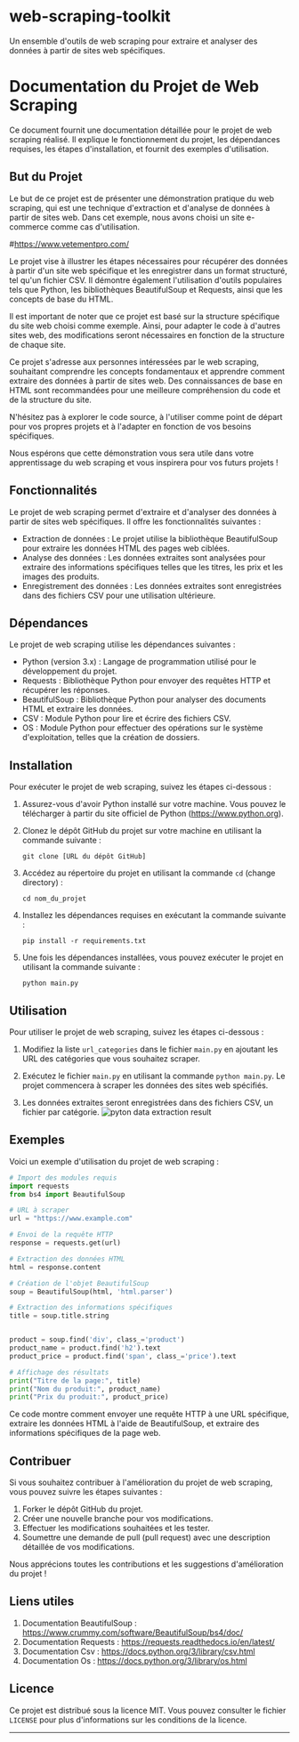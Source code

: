 # web-scraping-toolkit

Un ensemble d'outils de web scraping pour extraire et analyser des données à partir de sites web spécifiques.

# Documentation du Projet de Web Scraping

Ce document fournit une documentation détaillée pour le projet de web scraping réalisé. Il explique le fonctionnement du projet, les dépendances requises, les étapes d'installation, et fournit des exemples d'utilisation.

## But du Projet

Le but de ce projet est de présenter une démonstration pratique du web scraping, qui est une technique d'extraction et d'analyse de données à partir de sites web. Dans cet exemple, nous avons choisi un site e-commerce comme cas d'utilisation.

#https://www.vetementpro.com/

Le projet vise à illustrer les étapes nécessaires pour récupérer des données à partir d'un site web spécifique et les enregistrer dans un format structuré, tel qu'un fichier CSV. Il démontre également l'utilisation d'outils populaires tels que Python, les bibliothèques BeautifulSoup et Requests, ainsi que les concepts de base du HTML.

Il est important de noter que ce projet est basé sur la structure spécifique du site web choisi comme exemple. Ainsi, pour adapter le code à d'autres sites web, des modifications seront nécessaires en fonction de la structure de chaque site.

Ce projet s'adresse aux personnes intéressées par le web scraping, souhaitant comprendre les concepts fondamentaux et apprendre comment extraire des données à partir de sites web. Des connaissances de base en HTML sont recommandées pour une meilleure compréhension du code et de la structure du site.

N'hésitez pas à explorer le code source, à l'utiliser comme point de départ pour vos propres projets et à l'adapter en fonction de vos besoins spécifiques.

Nous espérons que cette démonstration vous sera utile dans votre apprentissage du web scraping et vous inspirera pour vos futurs projets !

## Fonctionnalités

Le projet de web scraping permet d'extraire et d'analyser des données à partir de sites web spécifiques. Il offre les fonctionnalités suivantes :

- Extraction de données : Le projet utilise la bibliothèque BeautifulSoup pour extraire les données HTML des pages web ciblées.
- Analyse des données : Les données extraites sont analysées pour extraire des informations spécifiques telles que les titres, les prix et les images des produits.
- Enregistrement des données : Les données extraites sont enregistrées dans des fichiers CSV pour une utilisation ultérieure.

## Dépendances

Le projet de web scraping utilise les dépendances suivantes :

- Python (version 3.x) : Langage de programmation utilisé pour le développement du projet.
- Requests : Bibliothèque Python pour envoyer des requêtes HTTP et récupérer les réponses.
- BeautifulSoup : Bibliothèque Python pour analyser des documents HTML et extraire les données.
- CSV : Module Python pour lire et écrire des fichiers CSV.
- OS : Module Python pour effectuer des opérations sur le système d'exploitation, telles que la création de dossiers.

## Installation

Pour exécuter le projet de web scraping, suivez les étapes ci-dessous :

1. Assurez-vous d'avoir Python installé sur votre machine. Vous pouvez le télécharger à partir du site officiel de Python (https://www.python.org).

2. Clonez le dépôt GitHub du projet sur votre machine en utilisant la commande suivante :

   ```
   git clone [URL du dépôt GitHub]
   ```

3. Accédez au répertoire du projet en utilisant la commande `cd` (change directory) :

   ```
   cd nom_du_projet
   ```

4. Installez les dépendances requises en exécutant la commande suivante :

   ```
   pip install -r requirements.txt
   ```

5. Une fois les dépendances installées, vous pouvez exécuter le projet en utilisant la commande suivante :

   ```
   python main.py
   ```

## Utilisation

Pour utiliser le projet de web scraping, suivez les étapes ci-dessous :

1. Modifiez la liste `url_categories` dans le fichier `main.py` en ajoutant les URL des catégories que vous souhaitez scraper.
2. Exécutez le fichier `main.py` en utilisant la commande `python main.py`. Le projet commencera à scraper les données des sites web spécifiés.

3. Les données extraites seront enregistrées dans des fichiers CSV, un fichier par catégorie.
![pyton data extraction result](https://github.com/roslove44/web-scraping-toolkit/assets/90060938/6f3603c3-969c-4ee4-b6b5-984a3b1ab6f7)



## Exemples

Voici un exemple d'utilisation du projet de web scraping :

```python
# Import des modules requis
import requests
from bs4 import BeautifulSoup

# URL à scraper
url = "https://www.example.com"

# Envoi de la requête HTTP
response = requests.get(url)

# Extraction des données HTML
html = response.content

# Création de l'objet BeautifulSoup
soup = BeautifulSoup(html, 'html.parser')

# Extraction des informations spécifiques
title = soup.title.string


product = soup.find('div', class_='product')
product_name = product.find('h2').text
product_price = product.find('span', class_='price').text

# Affichage des résultats
print("Titre de la page:", title)
print("Nom du produit:", product_name)
print("Prix du produit:", product_price)
```

Ce code montre comment envoyer une requête HTTP à une URL spécifique, extraire les données HTML à l'aide de BeautifulSoup, et extraire des informations spécifiques de la page web.

## Contribuer

Si vous souhaitez contribuer à l'amélioration du projet de web scraping, vous pouvez suivre les étapes suivantes :

1. Forker le dépôt GitHub du projet.
2. Créer une nouvelle branche pour vos modifications.
3. Effectuer les modifications souhaitées et les tester.
4. Soumettre une demande de pull (pull request) avec une description détaillée de vos modifications.

Nous apprécions toutes les contributions et les suggestions d'amélioration du projet !

## Liens utiles

1. Documentation BeautifulSoup : https://www.crummy.com/software/BeautifulSoup/bs4/doc/
2. Documentation Requests : https://requests.readthedocs.io/en/latest/
3. Documentation Csv : https://docs.python.org/3/library/csv.html
4. Documentation Os : https://docs.python.org/3/library/os.html

## Licence

Ce projet est distribué sous la licence MIT. Vous pouvez consulter le fichier `LICENSE` pour plus d'informations sur les conditions de la licence.

---
